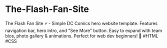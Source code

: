 # The-Flash-Fan-Site
The Flash Fan Site ⚡ - Simple DC Comics hero website template. Features navigation bar, hero intro, and "See More" button. Easy to expand with team bios, photo gallery &amp; animations. Perfect for web dev beginners! 🚀 #HTML #CSS
